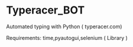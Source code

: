 # Typeracer_BOT
Automated typing with Python ( typeracer.com)

Requirements:  time,pyautogui,selenium ( Library )
